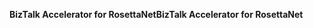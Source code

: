 <span data-ttu-id="e3d8c-101">**BizTalk Accelerator for RosettaNet**</span><span class="sxs-lookup"><span data-stu-id="e3d8c-101">**BizTalk Accelerator for RosettaNet**</span></span>